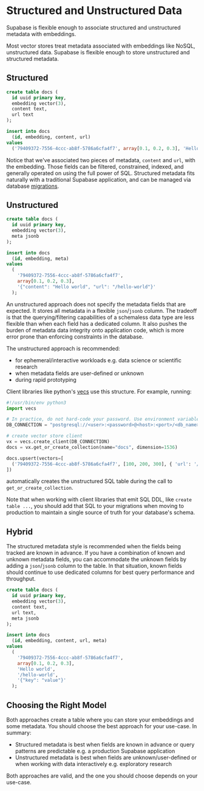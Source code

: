 # Structured and Unstructured Data

Supabase is flexible enough to associate structured and unstructured metadata with embeddings.

Most vector stores treat metadata associated with embeddings like NoSQL, unstructured data. Supabase is flexible enough to store unstructured and structured metadata.

## Structured

```sql
create table docs (
  id uuid primary key,
  embedding vector(3),
  content text,
  url text
);

insert into docs
  (id, embedding, content, url)
values
  ('79409372-7556-4ccc-ab8f-5786a6cfa4f7', array[0.1, 0.2, 0.3], 'Hello world', '/hello-world');
```

Notice that we've associated two pieces of metadata, `content` and `url`, with the embedding. Those fields can be filtered, constrained, indexed, and generally operated on using the full power of SQL. Structured metadata fits naturally with a traditional Supabase application, and can be managed via database [migrations](https://supabase.com/docs/guides/deployment/database-migrations).

## Unstructured

```sql
create table docs (
  id uuid primary key,
  embedding vector(3),
  meta jsonb
);

insert into docs
  (id, embedding, meta)
values
  (
    '79409372-7556-4ccc-ab8f-5786a6cfa4f7',
    array[0.1, 0.2, 0.3],
    '{"content": "Hello world", "url": "/hello-world"}'
  );
```

An unstructured approach does not specify the metadata fields that are expected. It stores all metadata in a flexible `json`/`jsonb` column. The tradeoff is that the querying/filtering capabilities of a schemaless data type are less flexible than when each field has a dedicated column. It also pushes the burden of metadata data integrity onto application code, which is more error prone than enforcing constraints in the database.

The unstructured approach is recommended:

- for ephemeral/interactive workloads e.g. data science or scientific research
- when metadata fields are user-defined or unknown
- during rapid prototyping

Client libraries like python's [vecs](https://github.com/supabase/vecs) use this structure. For example, running:

```python
#!/usr/bin/env python3
import vecs

# In practice, do not hard-code your password. Use environment variables.
DB_CONNECTION = "postgresql://<user>:<password>@<host>:<port>/<db_name>"

# create vector store client
vx = vecs.create_client(DB_CONNECTION)
docs = vx.get_or_create_collection(name="docs", dimension=1536)

docs.upsert(vectors=[
  ('79409372-7556-4ccc-ab8f-5786a6cfa4f7', [100, 200, 300], { 'url': '/hello-world' })
])
```

automatically creates the unstructured SQL table during the call to `get_or_create_collection`.

Note that when working with client libraries that emit SQL DDL, like `create table ...`, you should add that SQL to your migrations when moving to production to maintain a single source of truth for your database's schema.

## Hybrid

The structured metadata style is recommended when the fields being tracked are known in advance. If you have a combination of known and unknown metadata fields, you can accommodate the unknown fields by adding a `json`/`jsonb` column to the table. In that situation, known fields should continue to use dedicated columns for best query performance and throughput.

```sql
create table docs (
  id uuid primary key,
  embedding vector(3),
  content text,
  url text,
  meta jsonb
);

insert into docs
  (id, embedding, content, url, meta)
values
  (
    '79409372-7556-4ccc-ab8f-5786a6cfa4f7',
    array[0.1, 0.2, 0.3],
    'Hello world',
    '/hello-world',
    '{"key": "value"}'
  );
```

## Choosing the Right Model

Both approaches create a table where you can store your embeddings and some metadata. You should choose the best approach for your use-case. In summary:

- Structured metadata is best when fields are known in advance or query patterns are predictable e.g. a production Supabase application
- Unstructured metadata is best when fields are unknown/user-defined or when working with data interactively e.g. exploratory research

Both approaches are valid, and the one you should choose depends on your use-case.
